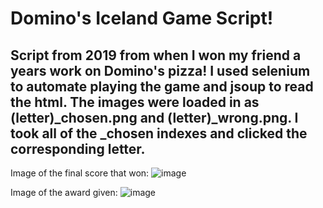# Domino's Iceland Game Script!

## Script from 2019 from when I won my friend a years work on Domino's pizza! I used selenium to automate playing the game and jsoup to read the html. The images were loaded in as (letter)_chosen.png and (letter)_wrong.png. I took all of the _chosen indexes and clicked the corresponding letter.


Image of the final score that won:
![image](https://user-images.githubusercontent.com/113065654/212279829-176c6790-298f-491e-a3e5-967b1f7c12ef.png)


Image of the award given:
![image](https://user-images.githubusercontent.com/113065654/212280579-329005f9-d148-47aa-a726-588147ab32e5.png)
